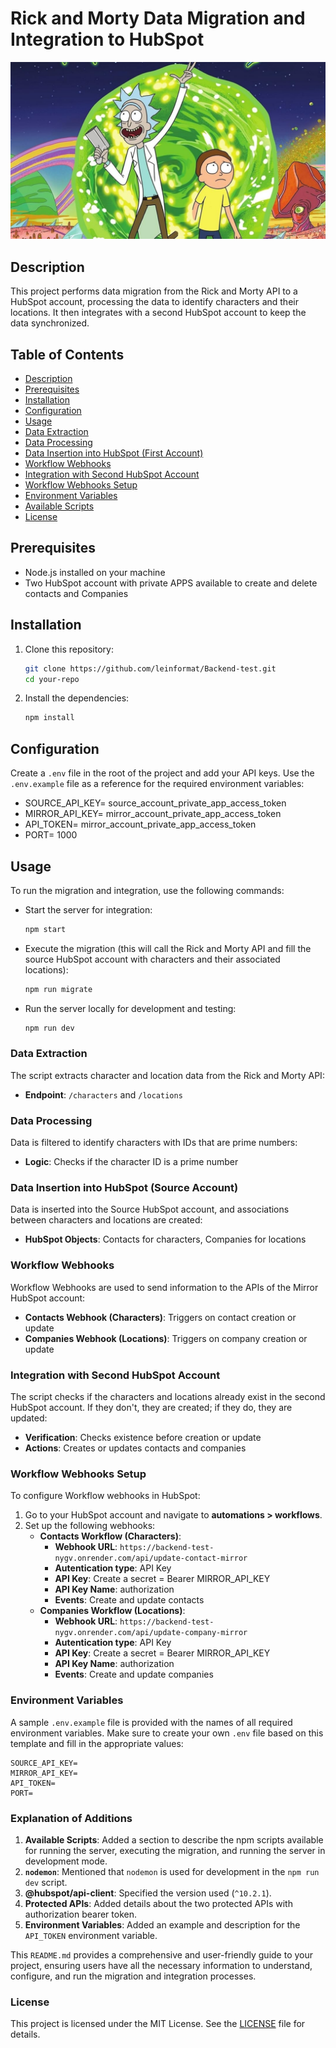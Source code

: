 # Rick and Morty Data Migration and Integration to HubSpot

![Project Banner](rick-and-morty.jpg)

## Description
This project performs data migration from the Rick and Morty API to a HubSpot account, processing the data to identify characters and their locations. It then integrates with a second HubSpot account to keep the data synchronized.


## Table of Contents
- [Description](#description)
- [Prerequisites](#prerequisites)
- [Installation](#installation)
- [Configuration](#configuration)
- [Usage](#usage)
- [Data Extraction](#data-extraction)
- [Data Processing](#data-processing)
- [Data Insertion into HubSpot (First Account)](#data-insertion-into-hubspot-first-account)
- [Workflow Webhooks](#workflow-webhooks)
- [Integration with Second HubSpot Account](#integration-with-second-hubspot-account)
- [Workflow Webhooks Setup](#workflow-webhooks-setup)
- [Environment Variables](#environment-variables)
- [Available Scripts](#available-scripts)
- [License](#license)


## Prerequisites
- Node.js installed on your machine
- Two HubSpot account with private APPS available to create and delete contacts and Companies


## Installation
1. Clone this repository:
    ```bash
    git clone https://github.com/leinformat/Backend-test.git
    cd your-repo
    ```
2. Install the dependencies:
    ```bash
    npm install
    ```


## Configuration
Create a `.env` file in the root of the project and add your API keys. Use the `.env.example` file as a reference for the required environment variables:

- SOURCE_API_KEY= source_account_private_app_access_token
- MIRROR_API_KEY= mirror_account_private_app_access_token
- API_TOKEN= mirror_account_private_app_access_token
- PORT= 1000


## Usage
To run the migration and integration, use the following commands:

- Start the server for integration:
    ```bash
    npm start
    ```
- Execute the migration (this will call the Rick and Morty API and fill the source HubSpot account with characters and their associated locations):
    ```bash
    npm run migrate
    ```
- Run the server locally for development and testing:
    ```bash
    npm run dev
    ```


### Data Extraction
The script extracts character and location data from the Rick and Morty API:
- **Endpoint**: `/characters` and `/locations`


### Data Processing
Data is filtered to identify characters with IDs that are prime numbers:
- **Logic**: Checks if the character ID is a prime number


### Data Insertion into HubSpot (Source Account)
Data is inserted into the Source HubSpot account, and associations between characters and locations are created:
- **HubSpot Objects**: Contacts for characters, Companies for locations


### Workflow Webhooks
Workflow Webhooks are used to send information to the APIs of the Mirror HubSpot account:
- **Contacts Webhook (Characters)**: Triggers on contact creation or update
- **Companies Webhook (Locations)**: Triggers on company creation or update


### Integration with Second HubSpot Account
The script checks if the characters and locations already exist in the second HubSpot account. If they don't, they are created; if they do, they are updated:
- **Verification**: Checks existence before creation or update
- **Actions**: Creates or updates contacts and companies


### Workflow Webhooks Setup
To configure Workflow webhooks in HubSpot:
1. Go to your HubSpot account and navigate to **automations > workflows**.
2. Set up the following webhooks:
    - **Contacts Workflow (Characters)**:
        - **Webhook URL**: `https://backend-test-nygv.onrender.com/api/update-contact-mirror`
        - **Autentication type**: API Key
        - **API Key**: Create a secret = Bearer MIRROR_API_KEY
        - **API Key Name**: authorization
        - **Events**: Create and update contacts
    - **Companies Workflow (Locations)**:
        - **Webhook URL**: `https://backend-test-nygv.onrender.com/api/update-company-mirror`
        - **Autentication type**: API Key
        - **API Key**: Create a secret = Bearer MIRROR_API_KEY
        - **API Key Name**: authorization
        - **Events**: Create and update companies


### Environment Variables
A sample `.env.example` file is provided with the names of all required environment variables. Make sure to create your own `.env` file based on this template and fill in the appropriate values:
```plaintext
SOURCE_API_KEY=
MIRROR_API_KEY=
API_TOKEN=
PORT=
```


### Explanation of Additions

1. **Available Scripts**: Added a section to describe the npm scripts available for running the server, executing the migration, and running the server in development mode.
2. **`nodemon`**: Mentioned that `nodemon` is used for development in the `npm run dev` script.
3. **@hubspot/api-client**: Specified the version used (`^10.2.1`).
4. **Protected APIs**: Added details about the two protected APIs with authorization bearer token.
5. **Environment Variables**: Added an example and description for the `API_TOKEN` environment variable.

This `README.md` provides a comprehensive and user-friendly guide to your project, ensuring users have all the necessary information to understand, configure, and run the migration and integration processes.


### License
This project is licensed under the MIT License. See the [LICENSE](https://opensource.org/licenses/MIT) file for details.